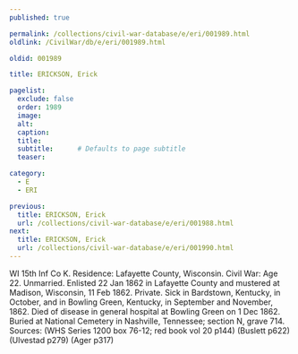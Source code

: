```yaml
---
published: true

permalink: /collections/civil-war-database/e/eri/001989.html
oldlink: /CivilWar/db/e/eri/001989.html

oldid: 001989

title: ERICKSON, Erick

pagelist:
  exclude: false
  order: 1989
  image: 
  alt:
  caption:
  title:
  subtitle:      # Defaults to page subtitle
  teaser:

category: 
  - E 
  - ERI

previous:
  title: ERICKSON, Erick
  url: /collections/civil-war-database/e/eri/001988.html  
next:
  title: ERICKSON, Erick
  url: /collections/civil-war-database/e/eri/001990.html   
---
```

WI 15th Inf Co K. Residence: Lafayette County, Wisconsin. Civil War: Age 22. Unmarried. Enlisted 22 Jan 1862 in Lafayette County and mustered at Madison, Wisconsin, 11 Feb 1862. Private. Sick in Bardstown, Kentucky, in October, and in Bowling Green, Kentucky, in September and November, 1862. Died of disease in general hospital at Bowling Green on 1 Dec 1862. Buried at National Cemetery in Nashville, Tennessee; section N, grave 714. Sources: (WHS Series 1200 box 76-12; red book vol 20 p144) (Buslett p622) (Ulvestad p279) (Ager p317)